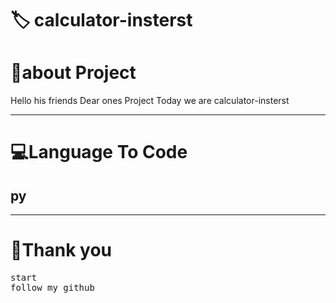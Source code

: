 <!-- Title -->
<h1>🏷   calculator-insterst

</h1>




<h1>👤about Project </h1>
<p>Hello his friends Dear ones Project Today we are   calculator-insterst

</p>
<hr>
<!-- view -->
<h1>💻Language To Code</h1>
<h2>py</h2>
<hr>
<h1>💖Thank you</h1>
<pre>
start
follow my github
</pre>
